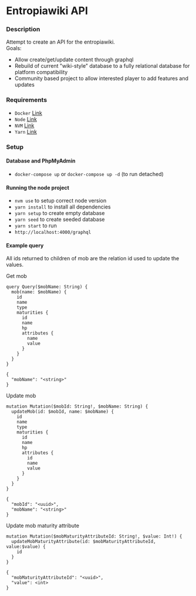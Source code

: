 # Entropiawiki API 

### Description
Attempt to create an API for the entropiawiki.  
Goals:
 - Allow create/get/update content through graphql
 - Rebuild of current "wiki-style" database to a fully relational database for platform compatibility
 - Community based project to allow interested player to add features and updates

### Requirements
- `Docker` [Link](https://www.docker.com)
- `Node` [Link](https://nodejs.org)
- `NVM` [Link](https://github.com/creationix/nvm)
- `Yarn` [Link](https://yarnpkg.com)

### Setup

#### Database and PhpMyAdmin
- `docker-compose up` or `docker-compose up -d` (to run detached)


#### Running the node project
- `nvm use` to setup correct node version
- `yarn install` to install all dependencies
- `yarn setup` to create empty database
- `yarn seed` to create seeded database
- `yarn start` to run
- `http://localhost:4000/graphql`



#### Example query

All ids returned to children of mob are the relation id used to update the values.  

Get mob
```
query Query($mobName: String) {
  mob(name: $mobName) {
    id
    name
    type
    maturities {
      id
      name
      hp
      attributes {
        name
        value
      }
    }
  }
}

{
  "mobName": "<string>"
}
```

Update mob
```
mutation Mutation($mobId: String!, $mobName: String) {
  updateMob(id: $mobId, name: $mobName) {
    id
    name
    type
    maturities {
      id
      name
      hp
      attributes {
        id
        name
        value
      }
    }
  }
}

{
  "mobId": "<uuid>",
  "mobName": "<string>"
}
```

Update mob maturity attribute
```
mutation Mutation($mobMaturityAttributeId: String!, $value: Int!) {
  updateMobMaturityAttribute(id: $mobMaturityAttributeId, value:$value) {
    id
  }
}

{
  "mobMaturityAttributeId": "<uuid>",
  "value": <int>
}
```